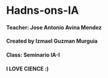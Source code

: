 # Hadns-ons-IA

#### Teacher: Jose Antonio Avina Mendez
#### Created by Izmael Guzman Murguia
#### Class: Seminario IA-I


#### I LOVE CIENCE :)
